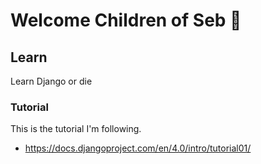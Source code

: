 # Welcome Children of Seb :woozy_face:

## Learn

Learn Django or die

### Tutorial

This is the tutorial I'm following.
- https://docs.djangoproject.com/en/4.0/intro/tutorial01/
